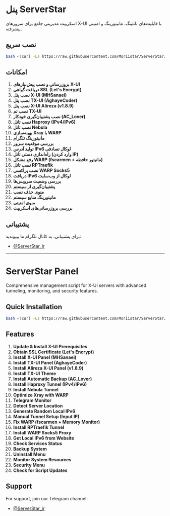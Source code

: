 # پنل ServerStar

اسکریپت مدیریتی جامع برای سرورهای X-UI با قابلیت‌های تانلینگ، مانیتورینگ و امنیتی پیشرفته.

## نصب سریع

```bash
bash <(curl -Ls https://raw.githubusercontent.com/Moriistar/ServerStar/main/install.sh)
```

## امکانات

1. **بروزرسانی و نصب پیش‌نیازهای X-UI**
2. **دریافت گواهی SSL (Let's Encrypt)**
3. **نصب پنل X-UI (MHSanaei)**
4. **نصب پنل TX-UI (AghayeCoder)**
5. **نصب پنل X-UI Alireza (v1.8.9)**
6. **نصب تم TX-UI**
7. **نصب پشتیبان‌گیری خودکار (AC_Lover)**
8. **نصب تانل Haproxy (IPv4/IPv6)**
9. **نصب تانل Nebula**
10. **بهینه‌سازی Xray با WARP**
11. **مانیتورینگ تلگرام**
12. **بررسی موقعیت سرور**
13. **تولید آدرس IPv6 لوکال تصادفی**
14. **راه‌اندازی دستی تانل (وارد کردن IP)**
15. **رفع مشکل WARP (fscarmen + مانیتور حافظه)**
16. **نصب تانل RPTraefik**
17. **نصب پراکسی WARP Socks5**
18. **دریافت IPv6 لوکال از وب‌سایت**
19. **بررسی وضعیت سرویس‌ها**
20. **پشتیبان‌گیری از سیستم**
21. **منوی حذف نصب**
22. **مانیتورینگ منابع سیستم**
23. **منوی امنیتی**
24. **بررسی بروزرسانی‌های اسکریپت**

## پشتیبانی

برای پشتیبانی، به کانال تلگرام ما بپیوندید:
- [@ServerStar_ir](https://t.me/ServerStar_ir)

---

# ServerStar Panel

Comprehensive management script for X-UI servers with advanced tunneling, monitoring, and security features.

## Quick Installation

```bash
bash <(curl -Ls https://raw.githubusercontent.com/Moriistar/ServerStar/main/install.sh)
```

## Features

1. **Update & Install X-UI Prerequisites**
2. **Obtain SSL Certificate (Let's Encrypt)**
3. **Install X-UI Panel (MHSanaei)**
4. **Install TX-UI Panel (AghayeCoder)**
5. **Install Alireza X-UI Panel (v1.8.9)**
6. **Install TX-UI Theme**
7. **Install Automatic Backup (AC_Lover)**
8. **Install Haproxy Tunnel (IPv4/IPv6)**
9. **Install Nebula Tunnel**
10. **Optimize Xray with WARP**
11. **Telegram Monitor**
12. **Detect Server Location**
13. **Generate Random Local IPv6**
14. **Manual Tunnel Setup (Input IP)**
15. **Fix WARP (fscarmen + Memory Monitor)**
16. **Install RPTraefik Tunnel**
17. **Install WARP Socks5 Proxy**
18. **Get Local IPv6 from Website**
19. **Check Services Status**
20. **Backup System**
21. **Uninstall Menu**
22. **Monitor System Resources**
23. **Security Menu**
24. **Check for Script Updates**

## Support

For support, join our Telegram channel:
- [@ServerStar_ir](https://t.me/ServerStar_ir)
